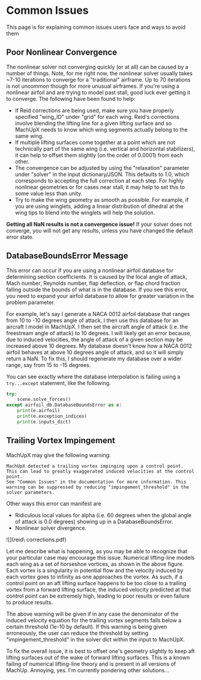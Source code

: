 # Common Issues
This page is for explaining common issues users face and ways to avoid them

## Poor Nonlinear Convergence
The nonlinear solver not converging quickly (or at all) can be caused by a number of things. Note, for me right now, the nonlinear solver usually takes ~7-10 iterations to converge for a "traditional" airframe. Up to 70 iterations is not uncommon though for more unusual airframes. If you're using a nonlinear airfoil and are trying to model past stall, good luck ever getting it to converge. The following have been found to help:

* If Reid corrections are being used, make sure you have properly specified "wing_ID" under "grid" for each wing. Reid's corrections involve blending the lifting line for a given lifting surface and so MachUpX needs to know which wing segments actually belong to the same wing.
* If multiple lifting surfaces come together at a point which are not technically part of the same wing (i.e. vertical and horizontal stabilizers), it can help to offset them slightly (on the order of 0.0001) from each other.
* The convergence can be adjusted by using the "relaxation" parameter under "solver" in the input dictionary/JSON. This defaults to 1.0, which corresponds to accepting the full correction at each step. For highly nonlinear geometries or for cases near stall, it may help to set this to some value less than unity.
* Try to make the wing geometry as smooth as possible. For example, if you are using winglets, adding a linear distribution of dihedral at the wing tips to blend into the winglets will help the solution.

**Getting all NaN results is not a convergence issue!** If your solver does not converge, you will not get any results, unless you have changed the default error state.

## DatabaseBoundsError Message
This error can occur if you are using a nonlinear airfoil database for determining section coefficients. It is caused by the local angle of attack, Mach number, Reynolds number, flap deflection, or flap chord fraction falling outside the bounds of what is in the database. If you see this error, you need to expand your airfoil database to allow for greater variation in the problem parameter.

For example, let's say I generate a NACA 0012 airfoil database that ranges from 10 to -10 degrees angle of attack. I then use this database for an aircraft I model in MachUpX. I then set the aircraft angle of attack (i.e. the freestream angle of attack) to 10 degrees. I will likely get an error because, due to induced velocities, the angle of attack of a given section may be increased above 10 degrees. My database doesn't know how a NACA 0012 airfoil behaves at above 10 degrees angle of attack, and so it will simply return a NaN. To fix this, I should regenerate my database over a wider range, say from 15 to -15 degrees.

You can see exactly where the database interpolation is failing using a ```try...except``` statement, like the following.

```python
try:
    scene.solve_forces()
except airfoil_db.DatabaseBoundsError as e:
    print(e.airfoil)
    print(e.exception_indices)
    print(e.inputs_dict)
```

## Trailing Vortex Impingement
MachUpX may give the following warning:
```
MachUpX detected a trailing vortex impinging upon a control point. This can lead to greatly exaggerated induced velocities at the control point.
See "Common Issues" in the documentation for more information. This warning can be suppressed by reducing "impingement_threshold" in the solver parameters.
```
Other ways this error can manifest are

* Ridiculous local values for alpha (i.e. 60 degrees when the global angle of attack is 0.0 degrees) showing up in a DatabaseBoundsError.
* Nonlinear solver divergence.

![](reid\ corrections.pdf)

Let me describe what is happening, as you may be able to recognize that your particular case may encourage this issue. Numerical lifting-line models each wing as a set of horseshoe vortices, as shown in the above figure. Each vortex is a singularity in potential flow and the velocity induced by each vortex goes to infinity as one approaches the vortex. As such, if a control point on an aft lifting surface happens to be too close to a trailing vortex from a forward lifting surface, the induced velocity predicted at that control point can be extremely high, leading to poor results or even failure to produce results.

The above warning will be given if in any case the denominator of the induced velocity equation for the trailing vortex segments falls below a certain threshold (1e-10 by default). If this warning is being given erroneously, the user can reduce the threshold by setting "impingement_threshold" in the solver dict within the input to MachUpX.

To fix the overall issue, it is best to offset one's geometry slightly to keep aft lifting surfaces out of the wake of forward lifting surfaces. This is a known failing of numerical lifting-line theory and is present in all versions of MachUp. Annoying, yes. I'm currently pondering other solutions...